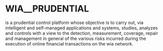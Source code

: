 # WIA__PRUDENTIAL 
is a prudential control platform whose objective is to carry out, via intelligent and
self-managed applications and systems, studies, analyzes and controls with a view to the detection,
measurement, coverage, repair and management in general of the various risks incurred during the execution of online financial transactions on the wia network.
